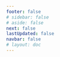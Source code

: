 ```yaml
---
footer: false
# sidebar: false
# aside: false
next: false
lastUpdated: false
navbar: false
# layout: doc
---
```


<script setup>
  const chatPrompts = [
    { id: "49", text: "इस साइट के लोकप्रिय पेज, तालिका", category: "general" },
    { id: "49", text: "इस साइट के शीर्ष 10 सामान्य प्रश्न", category: "general" },
    { id: "49", text: "free zone साइट लिंक्स, तालिका", category: "general" },
    { id: "49", text: "मूल्य के साथ free zone साइट्स के लिंक की तालिका", category: "general" },
    
    { id: "1", text: "UAE में कंपनी पंजीकरण", category: "business" },
    { id: "7", text: "UAE व्यापार लाइसेंस आवश्यकताएं", category: "business" },
    { id: "7", text: "UAE इकाई प्रकारों की तुलना, तालिका और विश्लेषण", category: "business" },
    { id: "48", text: "UAE के 10 सर्वश्रेष्ठ अस्पताल, फायदे और नुकसान", category: "healthcare" },

    { id: "15", text: "UAE में मुख्तारनामा", category: "legal" },

    // व्यवसाय सेवाएं (पहला खंड)
    { id: "2", text: "Mainland कंपनी स्थापना", category: "business" },
    { id: "3", text: "Free zone कंपनी पंजीकरण", category: "business" },
    { id: "4", text: "Offshore कंपनी गठन", category: "business" },
    { id: "5", text: "UAE फ्रीलांस वीजा", category: "business" },
    { id: "6", text: "दुबई व्यवसाय लाइसेंस", category: "business" },
    { id: "23", text: "UAE व्यवसाय स्थापना", category: "business" },
    { id: "24", text: "दुबई free zones", category: "business" },
    { id: "25", text: "UAE कंपनी पंजीकरण", category: "business" },
    { id: "26", text: "UAE फ्रीलांस वीजा", category: "business" },
    
    // वीजा और आव्रजन
    { id: "8", text: "UAE Golden Visa आवेदन", category: "visa" },
    { id: "9", text: "UAE रोजगार वीजा", category: "visa" },
    { id: "10", text: "UAE में परिवार वीजा प्रायोजन", category: "visa" },
    { id: "11", text: "वीजा मेडिकल टेस्ट आवश्यकताएं", category: "visa" },
    { id: "12", text: "UAE निवास वीजा प्रक्रिया", category: "visa" },
    { id: "27", text: "UAE वीजा आवश्यकताएं", category: "visa" },
    
    // कानूनी और दस्तावेज
    { id: "13", text: "Emirates ID आवेदन", category: "legal" },
    { id: "14", text: "UAE दस्तावेज सत्यापन", category: "legal" },
    { id: "16", text: "UAE व्यवसाय अनुबंध समीक्षा", category: "legal" },
    { id: "40", text: "Emirates ID नवीनीकरण", category: "legal" },
    
    // वित्तीय सेवाएं
    { id: "17", text: "UAE कॉर्पोरेट बैंक खाता", category: "finance" },
    { id: "18", text: "UAE कर पंजीकरण (VAT)", category: "finance" },
    { id: "19", text: "UAE में लेखा सेवाएं", category: "finance" },
    { id: "20", text: "UAE Economic Substance Regulations", category: "finance" },
    { id: "41", text: "UAE बैंकिंग सेवाएं", category: "finance" },
    
    // संपत्ति और सेवाएं
    { id: "21", text: "UAE संपत्ति निवेश", category: "property" },
    { id: "22", text: "दुबई कार्यालय स्थान किराया", category: "property" },

    // स्वास्थ्य सेवा
    { id: "47", text: "UAE स्वास्थ्य बीमा", category: "healthcare" },
    { id: "49", text: "मेडिकल चेक-अप UAE", category: "healthcare" },
    
    // पर्यटन और मनोरंजन (अंत में)
    { id: "28", text: "दुबई पर्यटक आकर्षण", category: "travel" },
    { id: "29", text: "Expo City दुबई", category: "attractions" },
    { id: "30", text: "Dubai Frame टिकट", category: "attractions" },
    { id: "31", text: "Burj Khalifa टिकट", category: "attractions" },
    { id: "32", text: "Museum of the Future", category: "attractions" },
    { id: "33", text: "Abu Dhabi Louvre", category: "attractions" },
    { id: "34", text: "Ferrari World Abu Dhabi", category: "attractions" },
    { id: "35", text: "Dubai Mall शॉपिंग", category: "shopping" },
]
</script>

<AIChat :prompts="chatPrompts" />